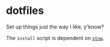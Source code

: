 dotfiles
========

Set up things just the way I like, y'know?

The `install` script is dependent on [`stow`](https://www.gnu.org/software/stow/).
